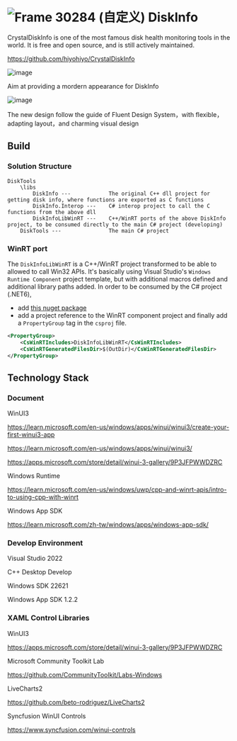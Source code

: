 #  ![Frame 30284 (自定义)](https://user-images.githubusercontent.com/6630660/207081052-89642cf8-6a84-456d-9c96-e2db354ff3d6.png) DiskInfo

CrystalDiskInfo is one of the most famous disk health monitoring tools in the world. It is free and open source, and is still actively maintained.

https://github.com/hiyohiyo/CrystalDiskInfo

![image](https://user-images.githubusercontent.com/6630660/212543605-d8d80feb-b7d1-4d63-b528-0e98b1cff968.png)

Aim at providing a mordern appearance for DiskInfo

![image](https://user-images.githubusercontent.com/6630660/212543495-ffba1279-bf86-4f4e-8568-8b8941edcfed.png)

The new design follow the guide of Fluent Design System，with flexible，adapting layout，and charming visual design

## Build
### Solution Structure
```
DiskTools
    \libs
        DiskInfo ---            The original C++ dll project for getting disk info, where functions are exported as C functions
        DiskInfo.Interop ---    C# interop project to call the C functions from the above dll
        DiskInfoLibWinRT ---    C++/WinRT ports of the above DiskInfo project, to be consumed directly to the main C# project (developing)
    DiskTools ---               The main C# project
```
### WinRT port
The `DiskInfoLibWinRT` is a C++/WinRT project transformed to be able to allowed to call Win32 APIs. 
It's basically using Visual Studio's `Windows Runtime Component` project template, but with additional macros defined and additional library paths added. 
In order to be consumed by the C# project (.NET6), 
- add [this nuget package](https://github.com/microsoft/cswinrt)
- add a project reference to the WinRT component project
and finally add a `PropertyGroup` tag in the `csproj` file.
```xml
<PropertyGroup>
    <CsWinRTIncludes>DiskInfoLibWinRT</CsWinRTIncludes>
    <CsWinRTGeneratedFilesDir>$(OutDir)</CsWinRTGeneratedFilesDir>
</PropertyGroup>
```

## Technology Stack

### Document

WinUI3

https://learn.microsoft.com/en-us/windows/apps/winui/winui3/create-your-first-winui3-app

https://learn.microsoft.com/en-us/windows/apps/winui/winui3/

https://apps.microsoft.com/store/detail/winui-3-gallery/9P3JFPWWDZRC

Windows Runtime

https://learn.microsoft.com/en-us/windows/uwp/cpp-and-winrt-apis/intro-to-using-cpp-with-winrt

Windows App SDK

https://learn.microsoft.com/zh-tw/windows/apps/windows-app-sdk/

### Develop Environment

Visual Studio 2022

C++ Desktop Develop

Windows SDK 22621

Windows App SDK 1.2.2

### XAML Control Libraries

WinUI3

https://apps.microsoft.com/store/detail/winui-3-gallery/9P3JFPWWDZRC

Microsoft Community Toolkit Lab

https://github.com/CommunityToolkit/Labs-Windows

LiveCharts2

https://github.com/beto-rodriguez/LiveCharts2

Syncfusion WinUI Controls

https://www.syncfusion.com/winui-controls
